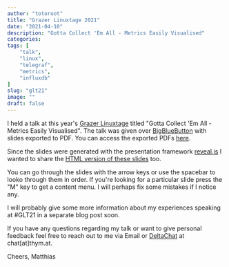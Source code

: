 ```yaml
---
author: "totoroot"
title: "Grazer Linuxtage 2021"
date: "2021-04-10"
description: "Gotta Collect 'Em All - Metrics Easily Visualised"
categories:
tags: [
    "talk",
    "linux",
    "telegraf",
    "metrics",
    "influxdb"
]
slug: "glt21"
image: ""
draft: false
---
```


I held a talk at this year's [Grazer Linuxtage](https://www.linuxtage.at/en/) titled "Gotta Collect 'Em All - Metrics Easily Visualised". The talk was given over [BigBlueButton](https://docs.bigbluebutton.org/) with slides exported to PDF. You can access the exported PDFs [here](https://blog.thym.at/glt21/gotta-collect-em-all.pdf).

Since the slides were generated with the presentation framework [reveal.js](https://revealjs.com/) I wanted to share the [HTML version of these slides](https://blog.thym.at/glt21) too.

You can go through the slides with the arrow keys or use the spacebar to looko through them in order. If you're looking for a particular slide press the "M" key to get a content menu. I will perhaps fix some mistakes if I notice any.

I will probably give some more information about my experiences speaking at #GLT21 in a separate blog post soon.

If you have any questions regarding my talk or want to give personal feedback feel free to reach out to me via Email or [DeltaChat](https://delta.chat/en/) at chat\[at\]thym.at.

Cheers,
Matthias
